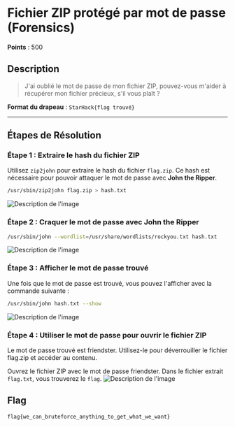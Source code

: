 # Fichier ZIP protégé par mot de passe (Forensics)

**Points** : 500

## Description

> J'ai oublié le mot de passe de mon fichier ZIP, pouvez-vous m'aider à récupérer mon fichier précieux, s'il vous plaît ?

**Format du drapeau** : `StarHack{flag trouvé}`

---

## Étapes de Résolution

### Étape 1 : Extraire le hash du fichier ZIP

Utilisez `zip2john` pour extraire le hash du fichier `flag.zip`. Ce hash est nécessaire pour pouvoir attaquer le mot de passe avec **John the Ripper**.

```bash
/usr/sbin/zip2john flag.zip > hash.txt
```
![Description de l'image](https://cdn.discordapp.com/attachments/1250870245246238853/1301917473544732723/image.png?ex=672638a2&is=6724e722&hm=e995df8c94126192a5685da74144a54bc671461b2bcec75a1fe899f6c254c60b&)

### Étape 2 : Craquer le mot de passe avec John the Ripper

```bash
/usr/sbin/john --wordlist=/usr/share/wordlists/rockyou.txt hash.txt
```
![Description de l'image](https://cdn.discordapp.com/attachments/1250870245246238853/1301918405963677776/image.png?ex=67263980&is=6724e800&hm=86e6ba4f3ed8f3cf13142eaf903787252c61c7f4dd5155efb174d54952b6080e&)

### Étape 3 : Afficher le mot de passe trouvé

Une fois que le mot de passe est trouvé, vous pouvez l'afficher avec la commande suivante :

```bash
/usr/sbin/john hash.txt --show
```
![Description de l'image](https://cdn.discordapp.com/attachments/1250870245246238853/1301918573937033216/image.png?ex=672639a8&is=6724e828&hm=64316933f21e1d862d7891c0786c25cd33b70e0aa68c4664f02043382bac14f8&)

### Étape 4 : Utiliser le mot de passe pour ouvrir le fichier ZIP

Le mot de passe trouvé est friendster. Utilisez-le pour déverrouiller le fichier flag.zip et accéder au contenu.

Ouvrez le fichier ZIP avec le mot de passe friendster.
Dans le fichier extrait `flag.txt`, vous trouverez le `flag`.
![Description de l'image](https://cdn.discordapp.com/attachments/1250870245246238853/1301918783291523174/image.png?ex=672639da&is=6724e85a&hm=c25a6657f7e5a28d684e1e35614607b69f15f343bfd7971bbe81acd2e1a9f4c5&)


## Flag
`flag{we_can_bruteforce_anything_to_get_what_we_want}`

